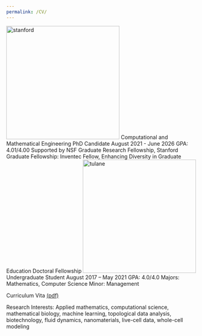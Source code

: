 ```yaml
---
permalink: /CV/
---
```

<img src="https://github.com/rjuenemann/rjuenemann.github.io/blob/master/assets/images/SUSig_Seal_Stacked_Left.png?raw=true" alt="stanford" style="width:300px;"/>       
Computational and Mathematical Engineering PhD Candidate         
August 2021 - June 2026       
GPA: 4.01/4.00           
Supported by NSF Graduate Research Fellowship, Stanford Graduate Fellowship: Inventec Fellow,       
Enhancing Diversity in Graduate Education Doctoral Fellowship 

<img src="https://github.com/rjuenemann/rjuenemann.github.io/blob/master/assets/images/%C6%92%C6%92TUshield-word_2c%20(1).png?raw=true" alt="tulane" style="width:300px;"/>     
Undergraduate Student  
August 2017 – May 2021    
GPA: 4.0/4.0    
Majors: Mathematics, Computer Science   
Minor: Management   

Curriculum Vita [(pdf)](https://drive.google.com/file/d/1Xl-DM24TpOVzosceiWQ0d3ARHW5Qvffh/view?usp=sharing)

Research Interests:
Applied mathematics, computational science, mathematical biology, machine learning, topological
data analysis, biotechnology, fluid dynamics, nanomaterials, live-cell data, whole-cell modeling
